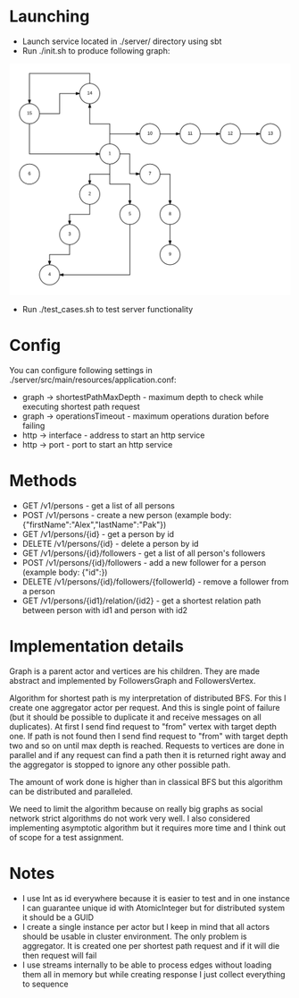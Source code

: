 # Launching

* Launch service located in ./server/ directory using sbt
* Run ./init.sh to produce following graph:

![graph](graph.png "Graph")

* Run ./test_cases.sh to test server functionality

# Config

You can configure following settings in ./server/src/main/resources/application.conf:
* graph -> shortestPathMaxDepth - maximum depth to check while executing shortest path request
* graph -> operationsTimeout - maximum operations duration before failing
* http -> interface - address to start an http service
* http -> port - port to start an http service

# Methods

* GET /v1/persons - get a list of all persons
* POST /v1/persons - create a new person (example body: {"firstName":"Alex","lastName":"Pak"})
* GET /v1/persons/{id} - get a person by id
* DELETE /v1/persons/{id} - delete a person by id
* GET /v1/persons/{id}/followers - get a list of all person's followers
* POST /v1/persons/{id}/followers - add a new follower for a person (example body: {"id":<followerId as integer>})
* DELETE /v1/persons/{id}/followers/{followerId} - remove a follower from a person
* GET /v1/persons/{id1}/relation/{id2} - get a shortest relation path between person with id1 and person with id2

# Implementation details

Graph is a parent actor and vertices are his children. They are made abstract and implemented by FollowersGraph and FollowersVertex.

Algorithm for shortest path is my interpretation of distributed BFS. For this I create one aggregator actor per request. And this is single point of failure (but it should be possible to duplicate it and receive messages on all duplicates). At first I send find request to "from" vertex with target depth one. If path is not found then I send find request to "from" with target depth two and so on until max depth is reached. Requests to vertices are done in parallel and if any request can find a path then it is returned right away and the aggregator is stopped to ignore any other possible path.

The amount of work done is higher than in classical BFS but this algorithm can be distributed and paralleled.

We need to limit the algorithm because on really big graphs as social network strict algorithms do not work very well. I also considered implementing asymptotic algorithm but it requires more time and I think out of scope for a test assignment.

# Notes

* I use Int as id everywhere because it is easier to test and in one instance I can guarantee unique id with AtomicInteger but for distributed system it should be a GUID
* I create a single instance per actor but I keep in mind that all actors should be usable in cluster environment. The only problem is aggregator. It is created one per shortest path request and if it will die then request will fail
* I use streams internally to be able to process edges without loading them all in memory but while creating response I just collect everything to sequence
